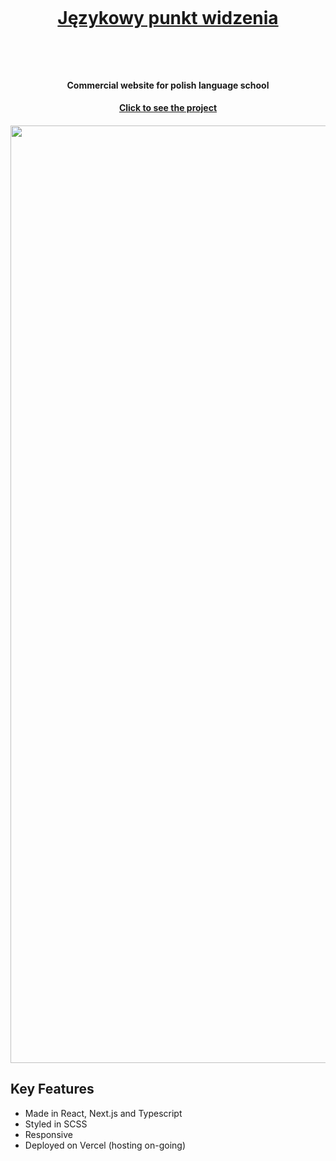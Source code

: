 <h1 align="center">
  <br>
  <a href="https://jezykowy-punkt-widzenia.vercel.app" target="_blank"><p>Językowy punkt widzenia</p></a>

  <br>
</h1>


<h4 align="center">Commercial website for polish language school</h4>
<h4 align="center"> <a href="https://jezykowy-punkt-widzenia.vercel.app" target="_blank">Click to see the project</a> </h4>

<h4 align="center">
  <img src="https://github.com/NNikiforuk/Jezykowy-punkt-widzenia/assets/104830490/b2800568-248f-4e16-a054-a40337ac6987" width="1500"/>
</h4>

## Key Features

* Made in React, Next.js and Typescript
* Styled in SCSS
* Responsive
* Deployed on Vercel (hosting on-going)
